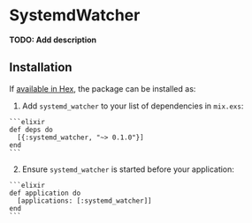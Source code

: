 # SystemdWatcher

**TODO: Add description**

## Installation

If [available in Hex](https://hex.pm/docs/publish), the package can be installed as:

  1. Add `systemd_watcher` to your list of dependencies in `mix.exs`:

    ```elixir
    def deps do
      [{:systemd_watcher, "~> 0.1.0"}]
    end
    ```

  2. Ensure `systemd_watcher` is started before your application:

    ```elixir
    def application do
      [applications: [:systemd_watcher]]
    end
    ```

